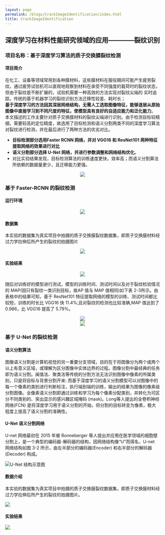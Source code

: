 ```yaml
---
layout: page
permalink: /blogs/CrackImageIdentification/index.html
title: CrackImageIdentification
---
```

## 深度学习在材料性能研究领域的应用————裂纹识别

### 项目名称：基于深度学习算法的质子交换膜裂纹检测

#### 项目简介

在化工、设备等领域常用到各种膜材料，这些膜材料在服役期间可能产生疲劳裂纹。通过疲劳试验机可以直观地观察到材料在承受不同强度的载荷时的裂纹状态，但由于裂纹是不断扩展的，试验机需要一种高效的方法实现对裂纹尖端的
实时追踪。传统的基于机器学习的裂纹识别方法迁移性较差、耗时长；<br>
**基于深度学习的方法因其深层网络结构，无需人工选取图像特征，能够逐层从原始图像中直接学习到不同尺度的特征，使模型具有良好的自适应能力和泛化能力**。<br>
本文描述的工作主要针对质子交换膜材料的裂纹尖端进行识别。由于检测目标较精细，需要较高的定位精度，故选用了目标检测和语义分割两类不同的深度学习算法对裂纹进行检测，并在最后进行了两种方法的优劣对比。

- **目标检测部分选用Faster RCNN 网络，并对 VGG16 和 ResNet101 两种特征提取网络的效果进行对比**
- **语义分割部分选择 U-Net 网络，并进行参数调整和网络结构优化**。
- 对比实验结果发现，目标检测算法的训练速度更快，效率高；而语义分割算法所依赖的数据量更少，且迁移能力更强。

<div align=center>
<img src="img/crack_fig1.jpg">
</div>

### 基于 Faster-RCNN 的裂纹检测

#### 运行环境

<div align=center>
<img src="img/Crackfig2.jpg">
</div>

#### 数据集

本实验的数据集为真实项目中拍摄的质子交换膜裂纹数据集，即质子交换膜材料经过力学拉伸后所产生的裂纹的拍摄图片

<div align=center>
<img src="img/Crackfig3.jpg">
</div>

#### 实验结果

<div align=center>
<img src="img/Crackfig4.jpg">
</div>

随后对训练好的模型进行测试，模型的训练时间、测试时间以及对于裂纹检验情况的 MAP(因只有裂纹一类识别目标，故AP 值与 MAP 值相同)如下表 2-3所示。由表格中的结果可知，基于 ResNet101 特征提取网络的模型的训练、测试时间都比较短，训练的时长比 VGG16 快 11.4%;且对裂纹的检测也比较准确,MAP 值达到了 0.986，比 VGG16 提高了 5.79%。

<div align=center>
<img src="img/Crackfig5.jpg">
</div>


<div align=center>
<img src="img/Crackfig6.jpg">
</div>

### 基于 U-Net 的裂纹检测

#### 语义分割算法

图像语义分割是计算机视觉的另一重要分支领域，目的在于将图像分为两个或两个以上有意义区域，或理解为区分图像中实体边界的过程。图像分割中最经典的任务即为语义分割。闽值法、聚类法等传统的分割方法无法识别图像中像素的所属类别，只是将目标与背景分割开来: 而基于深度学习的语义分割模型可以对图像中的每一个像素的类别进行判断标注，执行端到端的训练，输出的结果为图像的像素级分割图像。全像素语义分割即通过训练和学习为每个像素分配类别，并转化为可区分不同类别的、突出显示的感兴趣区域掩码 (mask)。Long等人提出的全卷积神经网络(FCN) 是将深度学习用于语义分割的开始，将分割的目标转变为像素，极大程度上提高了语义分割的准确性。

#### U-Net 语义分割网络

U-net 网络最初在 2015 年被 Ronneberger 等人提出并应用在医学领域的细胞壁分割上，是一个典型的编码器-解码器的结构，因网络结构像“U”而得名，U-net 网络结构如图 3-2 所示，由左半部分的编码器(Encoder) 和右半部分的解码器 (Decoder) 构成。

![U-Net 结构示意图](/img/Crackfig7.jpg)

#### 数据介绍

本实验的数据集为真实项目中拍摄的质子交换膜裂纹数据集，即质子交换膜材料经过力学拉伸后所产生的裂纹的拍摄图片。

![](img/Crackfig8.jpg)

#### 实验结果

![](img/Crackfig9.jpg)
